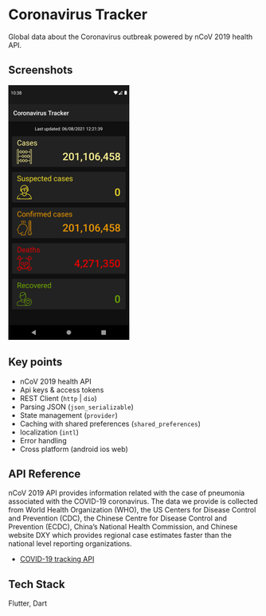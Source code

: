 
# Coronavirus Tracker

Global data about the Coronavirus outbreak powered by nCoV 2019 health API.


## Screenshots

![App Screenshot](https://raw.githubusercontent.com/anupdey99/Coronavirus-Tracker/master/screenshot/ct1.png)

  
## Key points

- nCoV 2019 health API
- Api keys & access tokens
- REST Client (`http` | `dio`)
- Parsing JSON (`json_serializable`)
- State management (`provider`)
- Caching with shared preferences (`shared_preferences`)
- localization (`intl`)
- Error handling
- Cross platform (android ios web)

  
## API Reference

nCoV 2019 API provides information related with the case of pneumonia associated with the COVID-19 coronavirus. The data we provide is collected from World Health Organization (WHO), the US Centers for Disease Control and Prevention (CDC), the Chinese Centre for Disease Control and Prevention (ECDC), China’s National Health Commission, and Chinese website DXY which provides regional case estimates faster than the national level reporting organizations.
- [COVID-19 tracking API](https://www.nubentos.com/en/api/api-ncov2019-2/)



  
## Tech Stack

Flutter, Dart

  
